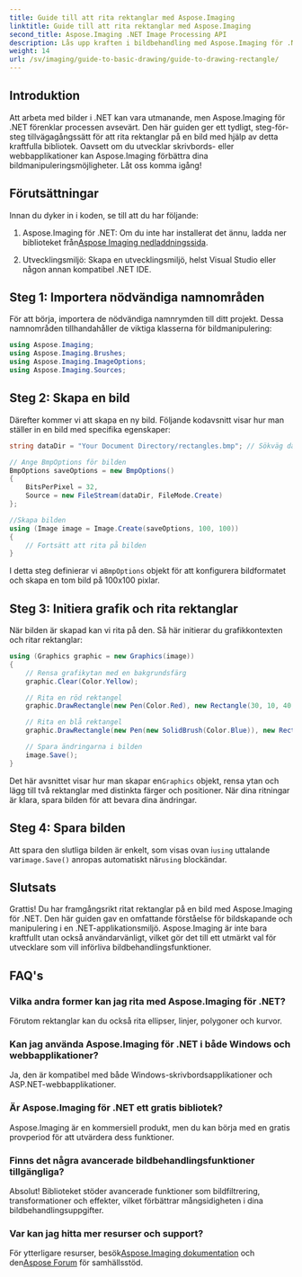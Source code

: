 ```yaml
---
title: Guide till att rita rektanglar med Aspose.Imaging
linktitle: Guide till att rita rektanglar med Aspose.Imaging
second_title: Aspose.Imaging .NET Image Processing API
description: Lås upp kraften i bildbehandling med Aspose.Imaging för .NET i den här omfattande guiden. Lär dig hur du skapar och manipulerar bilder, speciellt med fokus på att rita rektanglar med anpassade färger och storlekar.
weight: 14
url: /sv/imaging/guide-to-basic-drawing/guide-to-drawing-rectangle/
---
```

## Introduktion

Att arbeta med bilder i .NET kan vara utmanande, men Aspose.Imaging för .NET förenklar processen avsevärt. Den här guiden ger ett tydligt, steg-för-steg tillvägagångssätt för att rita rektanglar på en bild med hjälp av detta kraftfulla bibliotek. Oavsett om du utvecklar skrivbords- eller webbapplikationer kan Aspose.Imaging förbättra dina bildmanipuleringsmöjligheter. Låt oss komma igång!

## Förutsättningar

Innan du dyker in i koden, se till att du har följande:

1.  Aspose.Imaging för .NET: Om du inte har installerat det ännu, ladda ner biblioteket från[Aspose Imaging nedladdningssida](https://releases.aspose.com/imaging/net/).

2. Utvecklingsmiljö: Skapa en utvecklingsmiljö, helst Visual Studio eller någon annan kompatibel .NET IDE.

## Steg 1: Importera nödvändiga namnområden

För att börja, importera de nödvändiga namnrymden till ditt projekt. Dessa namnområden tillhandahåller de viktiga klasserna för bildmanipulering:

```csharp
using Aspose.Imaging;
using Aspose.Imaging.Brushes;
using Aspose.Imaging.ImageOptions;
using Aspose.Imaging.Sources;
```

## Steg 2: Skapa en bild

Därefter kommer vi att skapa en ny bild. Följande kodavsnitt visar hur man ställer in en bild med specifika egenskaper:

```csharp
string dataDir = "Your Document Directory/rectangles.bmp"; // Sökväg där bilden kommer att sparas

// Ange BmpOptions för bilden
BmpOptions saveOptions = new BmpOptions()
{
    BitsPerPixel = 32,
    Source = new FileStream(dataDir, FileMode.Create)
};

//Skapa bilden
using (Image image = Image.Create(saveOptions, 100, 100))
{
    // Fortsätt att rita på bilden
}
```

 I detta steg definierar vi a`BmpOptions` objekt för att konfigurera bildformatet och skapa en tom bild på 100x100 pixlar.

## Steg 3: Initiera grafik och rita rektanglar

När bilden är skapad kan vi rita på den. Så här initierar du grafikkontexten och ritar rektanglar:

```csharp
using (Graphics graphic = new Graphics(image))
{
    // Rensa grafikytan med en bakgrundsfärg
    graphic.Clear(Color.Yellow);

    // Rita en röd rektangel
    graphic.DrawRectangle(new Pen(Color.Red), new Rectangle(30, 10, 40, 80));

    // Rita en blå rektangel
    graphic.DrawRectangle(new Pen(new SolidBrush(Color.Blue)), new Rectangle(10, 30, 80, 40));

    // Spara ändringarna i bilden
    image.Save();
}
```

 Det här avsnittet visar hur man skapar en`Graphics` objekt, rensa ytan och lägg till två rektanglar med distinkta färger och positioner. När dina ritningar är klara, spara bilden för att bevara dina ändringar.

## Steg 4: Spara bilden

 Att spara den slutliga bilden är enkelt, som visas ovan i`using` uttalande var`image.Save()` anropas automatiskt när`using` blockändar.

## Slutsats

Grattis! Du har framgångsrikt ritat rektanglar på en bild med Aspose.Imaging för .NET. Den här guiden gav en omfattande förståelse för bildskapande och manipulering i en .NET-applikationsmiljö. Aspose.Imaging är inte bara kraftfullt utan också användarvänligt, vilket gör det till ett utmärkt val för utvecklare som vill införliva bildbehandlingsfunktioner.

## FAQ's

### Vilka andra former kan jag rita med Aspose.Imaging för .NET?
Förutom rektanglar kan du också rita ellipser, linjer, polygoner och kurvor.

### Kan jag använda Aspose.Imaging för .NET i både Windows och webbapplikationer?
Ja, den är kompatibel med både Windows-skrivbordsapplikationer och ASP.NET-webbapplikationer.

### Är Aspose.Imaging för .NET ett gratis bibliotek?
Aspose.Imaging är en kommersiell produkt, men du kan börja med en gratis provperiod för att utvärdera dess funktioner.

### Finns det några avancerade bildbehandlingsfunktioner tillgängliga?
Absolut! Biblioteket stöder avancerade funktioner som bildfiltrering, transformationer och effekter, vilket förbättrar mångsidigheten i dina bildbehandlingsuppgifter.

### Var kan jag hitta mer resurser och support?
 För ytterligare resurser, besök[Aspose.Imaging dokumentation](https://reference.aspose.com/imaging/net/) och den[Aspose Forum](https://forum.aspose.com/) för samhällsstöd.